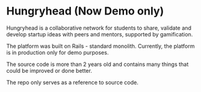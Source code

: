 # Hungryhead (Now Demo only)
Hungryhead is a collaborative network for students to share, validate and develop startup ideas with peers and mentors, supported by gamification.

The platform was built on Rails - standard monolith. Currently, the platform is in production only for demo purposes.

The source code is more than 2 years old and contains many things that could be improved or done better.

The repo only serves as a reference to source code. 
